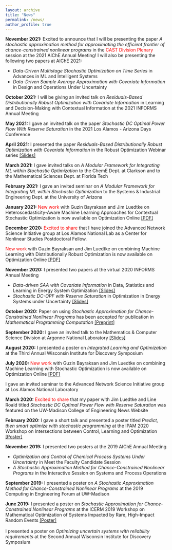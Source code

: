 ```yaml
---
layout: archive
title: "News"
permalink: /news/
author_profile: true
---
```


**November 2021:** Excited to announce that I will be presenting <a href = "https://aiche.confex.com/aiche/2021/meetingapp.cgi/Paper/625276" target="_blank" style="text-decoration:none">the paper</a> *A stochastic approximation method for approximating the efficient frontier of chance-constrained nonlinear programs* in the <span style="color: red">CAST Division Plenary</span> session at the 2021 AIChE Annual Meeting! I will also be presenting the following two papers at AIChE 2021:
* *Data-Driven Multistage Stochastic Optimization on Time Series* in <a href = "https://aiche.confex.com/aiche/2021/meetingapp.cgi/Paper/625278" target="_blank" style="text-decoration:none">Advances in ML and Intelligent Systems</a>
* *Data-Driven Sample Average Approximation with Covariate Information* in <a href = "https://aiche.confex.com/aiche/2021/meetingapp.cgi/Paper/625277" target="_blank" style="text-decoration:none">Design and Operations Under Uncertainty</a>

**October 2021:** I will be giving an invited talk on *Residuals-Based Distributionally Robust Optimization with Covariate Information* in <a href = "https://www.abstractsonline.com/pp8/#!/10390/session/478" target="_blank" style="text-decoration:none">Learning and Decision-Making with Contextual Information</a> at the 2021 INFORMS Annual Meeting

**May 2021:** I gave an invited talk on the paper *Stochastic DC Optimal Power Flow With Reserve Saturation* in the 2021 <a href = "https://web.cvent.com/event/def1e6af-670b-4920-a66f-1441511a61ce/summary" target="_blank" style="text-decoration:none">Los Alamos - Arizona Days</a> Conference

**April 2021:** I presented the paper *Residuals-Based Distributionally Robust Optimization with Covariate Information* in the Robust Optimization Webinar series <a href = "https://rohitkannan.github.io/presentations/Kannan_ROW21_ERDRO.pdf" target="_blank">[Slides]</a>

**March 2021:** I gave invited talks on *A Modular Framework for Integrating ML within Stochastic Optimization* to the ChemE Dept. at Clarkson and to the Mathematical Sciences Dept. at Florida Tech

**February 2021:** I gave an invited seminar on *A Modular Framework for Integrating ML within Stochastic Optimization* to the Systems & Industrial Engineering Dept. at the University of Arizona

**January 2021:** <span style="color: red">New work</span> with Guzin Bayraksan and Jim Luedtke on Heteroscedasticity-Aware Machine Learning Approaches for Contextual Stochastic Optimization is now available on Optimization Online <a href = "http://www.optimization-online.org/DB_FILE/2021/01/8201.pdf" target="_blank">[PDF]</a>

**December 2020:** <span style="color: red">Excited to share</span> that I have joined the <a href = "https://lanl-ansi.github.io/" target="_blank" style="text-decoration:none">Advanced Network Science Initiative</a> group at Los Alamos National Lab as a <a href = "https://cnls.lanl.gov/External/" target="_blank" style="text-decoration:none">Center for Nonlinear Studies</a> Postdoctoral Fellow.

<span style="color: red">New work</span> with Guzin Bayraksan and Jim Luedtke on combining Machine Learning with Distributionally Robust Optimization is now available on Optimization Online <a href = "http://www.optimization-online.org/DB_FILE/2020/11/8136.pdf" target="_blank">[PDF]</a>

**November 2020:** I presented two papers at the virtual 2020 INFORMS Annual Meeting
* *Data-driven SAA with Covariate Information* in <a href = "https://www.abstractsonline.com/pp8/#!/9022/session/2220" target="_blank" style="text-decoration:none">Data, Statistics and Learning in Energy System Optimization</a> <a href = "https://rohitkannan.github.io/presentations/Kannan_INFORMS20_DDSAA.pdf" target="_blank">[Slides]</a>
* *Stochastic DC-OPF with Reserve Saturation* in <a href = "https://www.abstractsonline.com/pp8/#!/9022/session/2845" target="_blank" style="text-decoration:none">Optimization in Energy Systems under Uncertainty</a> <a href = "https://rohitkannan.github.io/presentations/Kannan_INFORMS20_SDCOPF.pdf" target="_blank">[Slides]</a>

**October 2020:** Paper on using *Stochastic Approximation for Chance-Constrained Nonlinear Programs* has been accepted for publication in *Mathematical Programming Computation* <a href = "https://arxiv.org/abs/1812.07066" target="_blank">[Preprint]</a>

**September 2020:** I gave an invited talk to the Mathematics & Computer Science Division at Argonne National Laboratory <a href = "https://rohitkannan.github.io/presentations/Kannan_Argonne_September_2020.pdf" target="_blank">[Slides]</a>

**August 2020:** I presented a poster on *Integrated Learning and Optimization* at the <a href = "https://wid.wisc.edu/wid-symposium/" target="_blank" style="text-decoration:none">Third Annual Wisconsin Institute for Discovery Symposium</a>

**July 2020:** <span style="color: red">New work</span> with Guzin Bayraksan and Jim Luedtke on combining Machine Learning with Stochastic Optimization is now available on Optimization Online <a href = "http://www.optimization-online.org/DB_FILE/2020/07/7932.pdf" target="_blank">[PDF]</a>

I gave an invited seminar to the <a href = "https://lanl-ansi.github.io/" target="_blank" style="text-decoration:none">Advanced Network Science Initiative</a> group at Los Alamos National Laboratory

**March 2020:** <span style="color: red">Excited to share</span> that my paper with Jim Luedtke and Line Roald titled *Stochastic DC Optimal Power Flow with Reserve Saturation* was featured on the UW-Madison <a href = "https://www.engr.wisc.edu/news/power-tools-new-math-model-optimizes-energy/" target="_blank" style="text-decoration:none">College of Engineering News Website </a>

**February 2020:** I gave a short talk and presented a poster titled *Predict, then smart optimize with stochastic programming* at the <a href = "http://www.ipam.ucla.edu/programs/workshops/intersections-between-control-learning-and-optimization/" target="_blank" style="text-decoration:none">IPAM 2020 Workshop</a> on Intersections between Control, Learning and Optimization <a href = "https://rohitkannan.github.io/presentations/Kannan_IPAM20_DDSAA.pdf" target="_blank">[Poster]</a>

**November 2019:** I presented two posters at the 2019 AIChE Annual Meeting
* *Optimization and Control of Chemical Process Systems Under Uncertainty* in <a href = "https://aiche.confex.com/aiche/2019/meetingapp.cgi/Paper/582022" target="_blank" style="text-decoration:none">Meet the Faculty Candidate</a> Session
* *A Stochastic Approximation Method for Chance-Constrained Nonlinear Programs* in the <a href = "https://aiche.confex.com/aiche/2019/meetingapp.cgi/Paper/563982" target="_blank" style="text-decoration:none">Interactive Session on Systems and Process Operations</a>

**September 2019:** I presented a poster on *A Stochastic Approximation Method for Chance-Constrained Nonlinear Programs* at the <a href = "https://graingerinstitute.engr.wisc.edu/computing-in-engineering-forum-2019/" target="_blank" style="text-decoration:none">2019 Computing in Engineering Forum</a> at UW-Madison

**June 2019:** I presented a poster on *Stochastic Approximation for Chance-Constrained Nonlinear Programs* at the <a href = "https://icerm.brown.edu/topical_workshops/tw19-2-hire/" target="_blank" style="text-decoration:none">ICERM 2019 Workshop</a> on Mathematical Optimization of Systems Impacted by Rare, High-Impact Random Events <a href = "https://rohitkannan.github.io/presentations/Kannan_ICERM19_SAforCCP.pdf" target="_blank">[Poster]</a> <br/> <br/>
I presented a poster on *Optimizing uncertain systems with reliability requirements* at the <a href = "https://wid.wisc.edu/2019-wid-symposium/" target="_blank" style="text-decoration:none">Second Annual Wisconsin Institute for Discovery Symposium</a>
